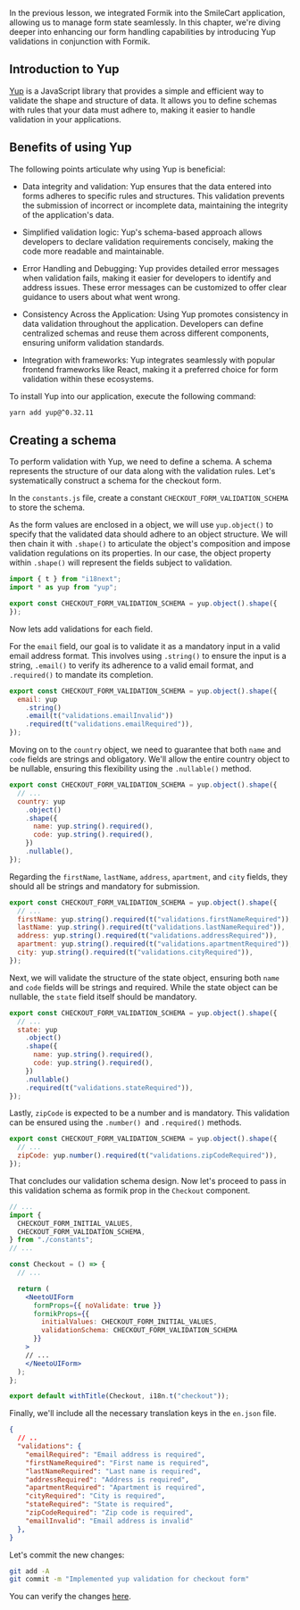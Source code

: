 
In the previous lesson, we integrated Formik into the SmileCart application, allowing us to manage form state seamlessly. In this chapter, we're diving deeper into enhancing our form handling capabilities by introducing Yup validations in conjunction with Formik.

## Introduction to Yup

[Yup](https://www.npmjs.com/package/yup) is a JavaScript library that provides a simple and efficient way to validate the shape and structure of data. It allows you to define schemas with rules that your data must adhere to, making it easier to handle validation in your applications.

## Benefits of using Yup

The following points articulate why using Yup is beneficial:

-  Data integrity and validation: Yup ensures that the data entered into forms adheres to specific rules and structures. This validation prevents the submission of incorrect or incomplete data, maintaining the integrity of the application's data.

- Simplified validation logic: Yup's schema-based approach allows developers to declare validation requirements concisely, making the code more readable and maintainable.

- Error Handling and Debugging: Yup provides detailed error messages when validation fails, making it easier for developers to identify and address issues. These error messages can be customized to offer clear guidance to users about what went wrong.

- Consistency Across the Application: Using Yup promotes consistency in data validation throughout the application. Developers can define centralized schemas and reuse them across different components, ensuring uniform validation standards.

- Integration with frameworks: Yup integrates seamlessly with popular frontend frameworks like React, making it a preferred choice for form validation within these ecosystems.

To install Yup into our application, execute the following command:

```bash
yarn add yup@^0.32.11
```

## Creating a schema

To perform validation with Yup, we need to define a schema. A schema represents the structure of our data along with the validation rules. Let's systematically construct a schema for the checkout form.

In the `constants.js` file, create a constant `CHECKOUT_FORM_VALIDATION_SCHEMA` to store the schema.

As the form values are enclosed  in a object, we will use `yup.object()` to specify that the validated data should adhere to an object structure. We will then chain it with `.shape()` to articulate the object's composition and impose validation regulations on its properties. In our case, the object property within `.shape()` will represent the fields subject to validation.

```jsx
import { t } from "i18next";
import * as yup from "yup";

export const CHECKOUT_FORM_VALIDATION_SCHEMA = yup.object().shape({
});
```

Now lets add validations for each field.

For the `email` field, our goal is to validate it as a mandatory input in a valid email address format. This involves using `.string()` to ensure the input is a string, `.email()` to verify its adherence to a valid email format, and `.required()` to mandate its completion.

```jsx
export const CHECKOUT_FORM_VALIDATION_SCHEMA = yup.object().shape({
  email: yup
    .string()
    .email(t("validations.emailInvalid"))
    .required(t("validations.emailRequired")),
});
```

Moving on to the `country` object, we need to guarantee that both `name` and `code` fields are strings and obligatory. We'll allow the entire country object to be nullable, ensuring this flexibility using the `.nullable()` method.

```jsx
export const CHECKOUT_FORM_VALIDATION_SCHEMA = yup.object().shape({
  // ...
  country: yup
    .object()
    .shape({
      name: yup.string().required(),
      code: yup.string().required(),
    })
    .nullable(),
});
```

Regarding the `firstName`, `lastName`, `address`, `apartment`, and `city` fields, they should all be strings and mandatory for submission.

```jsx
export const CHECKOUT_FORM_VALIDATION_SCHEMA = yup.object().shape({
  // ...
  firstName: yup.string().required(t("validations.firstNameRequired")),
  lastName: yup.string().required(t("validations.lastNameRequired")),
  address: yup.string().required(t("validations.addressRequired")),
  apartment: yup.string().required(t("validations.apartmentRequired")),
  city: yup.string().required(t("validations.cityRequired")),
});
```

Next, we will validate the structure of the state object, ensuring both `name` and `code` fields will be strings and required. While the state object can be nullable, the `state` field itself should be mandatory.

```jsx
export const CHECKOUT_FORM_VALIDATION_SCHEMA = yup.object().shape({
  // ...
  state: yup
    .object()
    .shape({
      name: yup.string().required(),
      code: yup.string().required(),
    })
    .nullable()
    .required(t("validations.stateRequired")),
});
```

Lastly, `zipCode` is expected to be a number and is mandatory. This validation can be ensured using the `.number() `and `.required()` methods.

```jsx
export const CHECKOUT_FORM_VALIDATION_SCHEMA = yup.object().shape({
  // ...
  zipCode: yup.number().required(t("validations.zipCodeRequired")),
});
```

That concludes our validation schema design. Now let's proceed to pass in this validation schema as formik prop in the `Checkout` component.

```jsx {4, 16}
// ...
import {
  CHECKOUT_FORM_INITIAL_VALUES,
  CHECKOUT_FORM_VALIDATION_SCHEMA,
} from "./constants";
// ...

const Checkout = () => {
  // ...

  return (
    <NeetoUIForm
      formProps={{ noValidate: true }}
      formikProps={{
        initialValues: CHECKOUT_FORM_INITIAL_VALUES,
        validationSchema: CHECKOUT_FORM_VALIDATION_SCHEMA
      }}
    >
    // ...
    </NeetoUIForm>
  );
};

export default withTitle(Checkout, i18n.t("checkout"));
```

Finally, we'll include all the necessary translation keys in the `en.json` file.

```json
{
  // ..
  "validations": {
    "emailRequired": "Email address is required",
    "firstNameRequired": "First name is required",
    "lastNameRequired": "Last name is required",
    "addressRequired": "Address is required",
    "apartmentRequired": "Apartment is required",
    "cityRequired": "City is required",
    "stateRequired": "State is required",
    "zipCodeRequired": "Zip code is required",
    "emailInvalid": "Email address is invalid"
  },
}
```

Let's commit the new changes:

```bash
git add -A
git commit -m "Implemented yup validation for checkout form"
```

You can verify the changes [here](https://github.com/bigbinary/smile-cart-frontend/commit/de6137512eb7cb71e16682660fb253d5ddda8f96).
